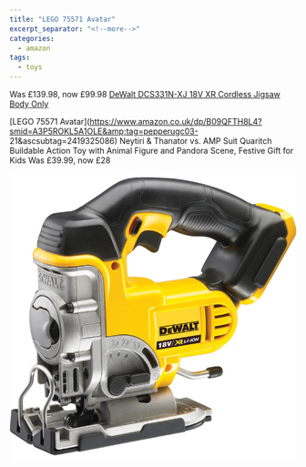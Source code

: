 ```yaml
---
title: "LEGO 75571 Avatar"
excerpt_separator: "<!--more-->"
categories:
  - amazon
tags:
  - toys
---
```

Was £139.98, now £99.98 [DeWalt DCS331N-XJ 18V XR Cordless Jigsaw Body Only](https://www.toolstation.com/dewalt-dcs331n-xj-18v-xr-cordless-jigsaw/p92114)

[LEGO 75571 Avatar](https://www.amazon.co.uk/dp/B09QFTH8L4?smid=A3P5ROKL5A1OLE&amp;tag=pepperugc03-
21&amp;ascsubtag=2419325086) Neytiri &amp; Thanator vs. AMP Suit Quaritch Buildable Action Toy with
Animal Figure and Pandora Scene, Festive Gift for Kids
Was £39.99, now £28

<img src="/assets/images/92114.jpg" alt="cordless jigsaw from DeWalt" class="align-left">

<!--more-->
